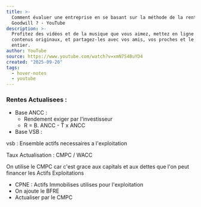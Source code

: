 ```yaml
---
title: >-
  Comment évaluer une entreprise en se basant sur la méthode de la rente du
  Goodwill ? - YouTube
description: >-
  Profitez des vidéos et de la musique que vous aimez, mettez en ligne des
  contenus originaux, et partagez-les avec vos amis, vos proches et le monde
  entier.
author: YouTube
source: https://www.youtube.com/watch?v=xmN7S4BuYD4
created: "2025-09-20"
tags:
  - hover-notes
  - youtube
---
```


### Rentes Actualisees :
- Base ANCC :
    - Rendement exiger par l'investisseur
    - R = B. ANCC - T x ANCC
- Base VSB :

vsb : Ensemble actifs necessaires a l'exploitation

Taux Actualisation : CMPC / WACC

On utilise le CMPC car c'est grace aux capitals et aux dettes que l'on peut financer les Actifs Exploitations
- CPNE : Actifs Immobilises utilises pour l'exploitation
- On ajoute le BFRE
- Actualiser par le CMPC

